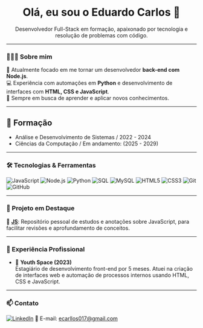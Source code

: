 <h1 align="center">Olá, eu sou o Eduardo Carlos 👋</h1>

<p align="center">
  Desenvolvedor Full-Stack em formação, apaixonado por tecnologia e resolução de problemas com código.
</p>

---

### 👨🏻‍💻 Sobre mim

🎯 Atualmente focado em me tornar um desenvolvedor **back-end com Node.js**.  
💻 Experiência com automações em **Python** e desenvolvimento de interfaces com **HTML, CSS e JavaScript**.  
🧠 Sempre em busca de aprender e aplicar novos conhecimentos.

---

## 📖 Formação 
- Análise e Desenvolvimento de Sistemas / 2022 - 2024
- Ciências da Computação / Em andamento: (2025 - 2029)
 
---

### 🛠️ Tecnologias & Ferramentas

![JavaScript](https://img.shields.io/badge/-JavaScript-F7DF1E?style=for-the-badge&logo=javascript&logoColor=000)
![Node.js](https://img.shields.io/badge/-Node.js-339933?style=for-the-badge&logo=node.js&logoColor=fff)
![Python](https://img.shields.io/badge/-Python-3776AB?style=for-the-badge&logo=python&logoColor=fff)
![SQL](https://img.shields.io/badge/-SQL-4479A1?style=for-the-badge&logo=postgresql&logoColor=fff)
![MySQL](https://img.shields.io/badge/-MySQL-00758F?style=for-the-badge&logo=mysql&logoColor=fff)
![HTML5](https://img.shields.io/badge/-HTML5-E34F26?style=for-the-badge&logo=html5&logoColor=fff)
![CSS3](https://img.shields.io/badge/-CSS3-1572B6?style=for-the-badge&logo=css3&logoColor=fff)
![Git](https://img.shields.io/badge/-Git-F05032?style=for-the-badge&logo=git&logoColor=fff)
![GitHub](https://img.shields.io/badge/-GitHub-181717?style=for-the-badge&logo=github&logoColor=fff)

---

### 📘 Projeto em Destaque

🔹 [**JS**](https://github.com/ecarllos/JS): Repositório pessoal de estudos e anotações sobre JavaScript, para facilitar revisões e aprofundamento de conceitos.

---

### 💼 Experiência Profissional

- 🏢 **Youth Space (2023)**  
  Estagiário de desenvolvimento front-end por 5 meses. Atuei na criação de interfaces web e automação de processos internos usando HTML, CSS e JavaScript.

---

### 📫 Contato

[![LinkedIn](https://img.shields.io/badge/-LinkedIn-blue?style=for-the-badge&logo=linkedin&logoColor=white)](https://www.linkedin.com/in/ecarllos/)
📧 E-mail: ecarllos017@gmail.com